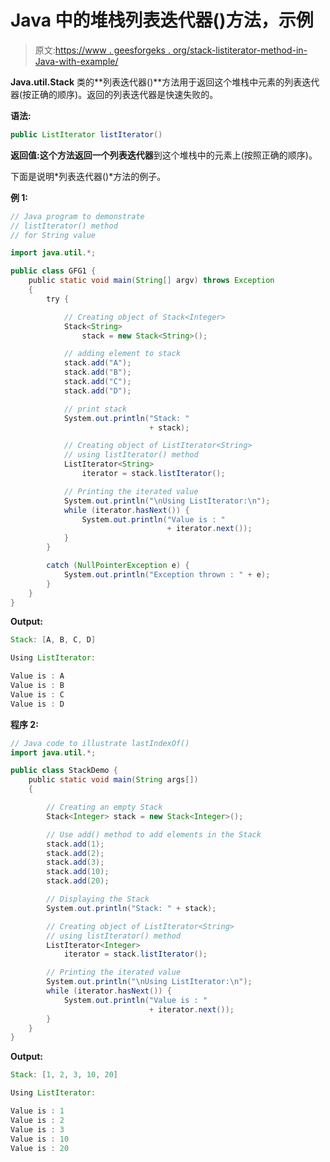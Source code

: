 # Java 中的堆栈列表迭代器()方法，示例

> 原文:[https://www . geesforgeks . org/stack-listiterator-method-in-Java-with-example/](https://www.geeksforgeeks.org/stack-listiterator-method-in-java-with-example/)

**Java.util.Stack** 类的**列表迭代器()**方法用于返回这个堆栈中元素的列表迭代器(按正确的顺序)。返回的列表迭代器是快速失败的。

**语法:**

```java
public ListIterator listIterator()
```

**返回值:**这个方法返回一个**列表迭代器**到这个堆栈中的元素上(按照正确的顺序)。

下面是说明*列表迭代器()*方法的例子。

**例 1:**

```java
// Java program to demonstrate
// listIterator() method
// for String value

import java.util.*;

public class GFG1 {
    public static void main(String[] argv) throws Exception
    {
        try {

            // Creating object of Stack<Integer>
            Stack<String>
                stack = new Stack<String>();

            // adding element to stack
            stack.add("A");
            stack.add("B");
            stack.add("C");
            stack.add("D");

            // print stack
            System.out.println("Stack: "
                               + stack);

            // Creating object of ListIterator<String>
            // using listIterator() method
            ListIterator<String>
                iterator = stack.listIterator();

            // Printing the iterated value
            System.out.println("\nUsing ListIterator:\n");
            while (iterator.hasNext()) {
                System.out.println("Value is : "
                                   + iterator.next());
            }
        }

        catch (NullPointerException e) {
            System.out.println("Exception thrown : " + e);
        }
    }
}
```

**Output:**

```java
Stack: [A, B, C, D]

Using ListIterator:

Value is : A
Value is : B
Value is : C
Value is : D

```

**程序 2:**

```java
// Java code to illustrate lastIndexOf()
import java.util.*;

public class StackDemo {
    public static void main(String args[])
    {

        // Creating an empty Stack
        Stack<Integer> stack = new Stack<Integer>();

        // Use add() method to add elements in the Stack
        stack.add(1);
        stack.add(2);
        stack.add(3);
        stack.add(10);
        stack.add(20);

        // Displaying the Stack
        System.out.println("Stack: " + stack);

        // Creating object of ListIterator<String>
        // using listIterator() method
        ListIterator<Integer>
            iterator = stack.listIterator();

        // Printing the iterated value
        System.out.println("\nUsing ListIterator:\n");
        while (iterator.hasNext()) {
            System.out.println("Value is : "
                               + iterator.next());
        }
    }
}
```

**Output:**

```java
Stack: [1, 2, 3, 10, 20]

Using ListIterator:

Value is : 1
Value is : 2
Value is : 3
Value is : 10
Value is : 20

```